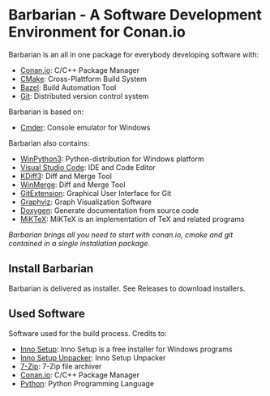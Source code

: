 # Barbarian - A Software Development Environment for Conan.io

Barbarian is an all in one package for everybody developing software with:
* [Conan.io](https:://conan.io): C/C++ Package Manager
* [CMake](https:://cmake.org): Cross-Plattform Build System
* [Bazel](https:://bazel.build): Build Automation Tool
* [Git](https://git-scm.com): Distributed version control system

Barbarian is based on:
* [Cmder](http://cmder.net/): Console emulator for Windows

Barbarian also contains:
* [WinPython3](https://winpython.github.io): Python-distribution for Windows platform
* [Visual Studio Code](https://code.visualstudio.com): IDE and Code Editor
* [KDiff3](http://kdiff3.sourceforge.net): Diff and Merge Tool
* [WinMerge](http://winmerge.org): Diff and Merge Tool
* [GitExtension](http://gitextensions.github.io): Graphical User Interface for Git
* [Graphviz](https://www.graphviz.org): Graph Visualization Software
* [Doxygen](http://www.doxygen.nl): Generate documentation from source code
* [MiKTeX](https://miktex.org): MiKTeX is an implementation of TeX and related programs

*Barbarian brings all you need to start with conan.io, cmake and git contained in a single installation package.*

## Install Barbarian

Barbarian is delivered as installer. See Releases to download installers.

## Used Software 

Software used for the build process. Credits to:

* [Inno Setup](http://www.jrsoftware.org/isinfo.php): Inno Setup is a free installer for Windows programs
* [Inno Setup Unpacker](http://innounp.sourceforge.net/): Inno Setup Unpacker
* [7-Zip](https://www.7-zip.org/): 7-Zip file archiver
* [Conan.io](https:://conan.io): C/C++ Package Manager
* [Python](https://www.python.org): Python Programming Language
